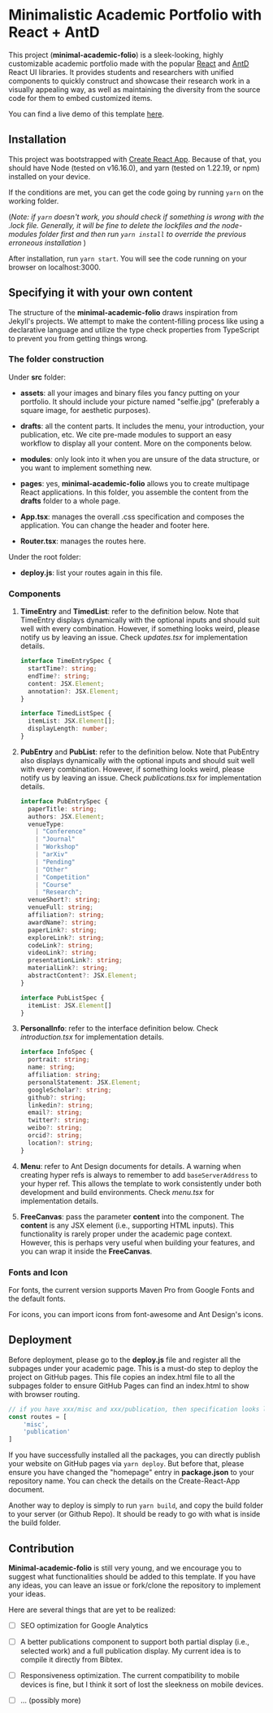 # Minimalistic Academic Portfolio with React + AntD

This project (**minimal-academic-folio**) is a sleek-looking, highly customizable academic portfolio made with the popular [React](https://react.dev/) and [AntD](https://ant.design/) React UI libraries. It provides students and researchers with unified components to quickly construct and showcase their research work in a visually appealing way, as well as maintaining the diversity from the source code for them to embed customized items. 

You can find a live demo of this template [here](https://motion115.github.io/minimal-academic-folio/).

## Installation

This project was bootstrapped with [Create React App](https://github.com/facebook/create-react-app). Because of that, you should have Node (tested on v16.16.0), and yarn (tested on 1.22.19, or npm) installed on your device.

If the conditions are met, you can get the code going by running `yarn` on the working folder.

(*Note: if `yarn` doesn't work, you should check if something is wrong with the .lock file. Generally, it will be fine to delete the lockfiles and the node-modules folder first and then run `yarn install` to override the previous erroneous installation* )

After installation, run `yarn start`. You will see the code running on your browser on localhost:3000.

## Specifying it with your own content

The structure of the **minimal-academic-folio** draws inspiration from Jekyll's projects. We attempt to make the content-filling process like using a declarative language and utilize the type check properties from TypeScript to prevent you from getting things wrong.

### The folder construction

Under **src** folder:

* **assets**: all your images and binary files you fancy putting on your portfolio. It should include your picture named "selfie.jpg" (preferably a square image, for aesthetic purposes). 

* **drafts**: all the content parts. It includes the menu, your introduction, your publication, etc. We cite pre-made modules to support an easy workflow to display all your content. More on the components below.

* **modules**: only look into it when you are unsure of the data structure, or you want to implement something new.

* **pages**: yes, **minimal-academic-folio** allows you to create multipage React applications. In this folder, you assemble the content from the **drafts** folder to a whole page.

* **App.tsx**: manages the overall .css specification and composes the application. You can change the header and footer here.

* **Router.tsx**: manages the routes here.

Under the root folder:

* **deploy.js**: list your routes again in this file.

### Components

1. **TimeEntry** and **TimedList**: refer to the definition below. Note that TimeEntry displays dynamically with the optional inputs and should suit well with every combination. However, if something looks weird, please notify us by leaving an issue. Check *updates.tsx* for implementation details.

   ```typescript
   interface TimeEntrySpec {
     startTime?: string;
     endTime?: string;
     content: JSX.Element;
     annotation?: JSX.Element;
   }
   
   interface TimedListSpec {
     itemList: JSX.Element[];
     displayLength: number;
   }
   ```

2. **PubEntry** and **PubList**: refer to the definition below. Note that PubEntry also displays dynamically with the optional inputs and should suit well with every combination. However, if something looks weird, please notify us by leaving an issue. Check *publications.tsx* for implementation details.

   ```typescript
   interface PubEntrySpec {
     paperTitle: string;
     authors: JSX.Element;
     venueType:
       | "Conference"
       | "Journal"
       | "Workshop"
       | "arXiv"
       | "Pending"
       | "Other"
       | "Competition"
       | "Course"
       | "Research";
     venueShort?: string;
     venueFull: string;
     affiliation?: string;
     awardName?: string;
     paperLink?: string;
     exploreLink?: string;
     codeLink?: string;
     videoLink?: string;
     presentationLink?: string;
     materialLink?: string;
     abstractContent?: JSX.Element;
   }
   
   interface PubListSpec {
     itemList: JSX.Element[]
   }
   ```

3. **PersonalInfo**: refer to the interface definition below. Check *introduction.tsx* for implementation details.

   ```typescript
   interface InfoSpec {
     portrait: string;
     name: string;
     affiliation: string;
     personalStatement: JSX.Element;
     googleScholar?: string;
     github?: string;
     linkedin?: string;
     email?: string;
     twitter?: string;
     weibo?: string;
     orcid?: string;
     location?: string;
   }
   ```

4. **Menu**: refer to Ant Design documents for details. A warning when creating hyper refs is always to remember to add `baseServerAddress` to your hyper ref. This allows the template to work consistently under both development and build environments. Check *menu.tsx* for implementation details.

5. **FreeCanvas**: pass the parameter **content** into the component. The **content** is any JSX element (i.e., supporting HTML inputs).  This functionality is rarely proper under the academic page context. However, this is perhaps very useful when building your features, and you can wrap it inside the **FreeCanvas**.

### Fonts and Icon

For fonts, the current version supports Maven Pro from Google Fonts and the default fonts.

For icons, you can import icons from font-awesome and Ant Design's icons.

## Deployment

Before deployment, please go to the **deploy.js** file and register all the subpages under your academic page. This is a must-do step to deploy the project on GitHub pages. This file copies an index.html file to all the subpages folder to ensure GitHub Pages can find an index.html to show with browser routing.

```javascript
// if you have xxx/misc and xxx/publication, then specification looks like this
const routes = [
    'misc',
    'publication'
]
```

If you have successfully installed all the packages, you can directly publish your website on GitHub pages via `yarn deploy`. But before that, please ensure you have changed the "homepage" entry in **package.json** to your repository name. You can check the details on the Create-React-App document.

Another way to deploy is simply to run `yarn build`, and copy the build folder to your server (or Github Repo). It should be ready to go with what is inside the build folder.

## Contribution

**Minimal-academic-folio** is still very young, and we encourage you to suggest what functionalities should be added to this template. If you have any ideas, you can leave an issue or fork/clone the repository to implement your ideas.

Here are several things that are yet to be realized:

- [ ] SEO optimization for Google Analytics
- [ ] A better publications component to support both partial display (i.e., selected work) and a full publication display. My current idea is to compile it directly from Bibtex.
- [ ] Responsiveness optimization. The current compatibility to mobile devices is fine, but I think it sort of lost the sleekness on mobile devices.
- [ ] ... (possibly more)


